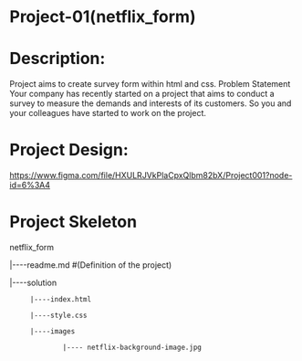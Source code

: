 # Project-01(netflix_form)

# Description:

Project aims to create survey form within html and css. Problem Statement Your company has recently started on a project that aims to conduct a survey to measure the demands and interests of its customers. So you and your colleagues have started to work on the project.

# Project Design:

https://www.figma.com/file/HXULRJVkPlaCpxQlbm82bX/Project001?node-id=6%3A4

# Project Skeleton

netflix_form

|----readme.md #(Definition of the project)

|----solution

         |----index.html

         |----style.css

         |----images

                 |---- netflix-background-image.jpg
